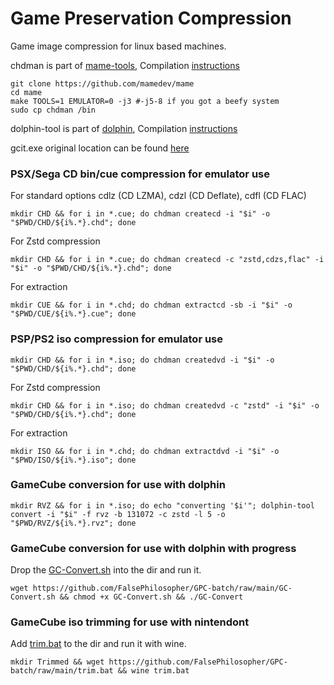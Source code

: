# Game Preservation Compression
Game image compression for linux based machines.

chdman is part of [mame-tools](https://github.com/mamedev/mame), Compilation [instructions](https://docs.mamedev.org/initialsetup/compilingmame.html)
```
git clone https://github.com/mamedev/mame
cd mame
make TOOLS=1 EMULATOR=0 -j3 #-j5-8 if you got a beefy system
sudo cp chdman /bin
```

dolphin-tool is part of [dolphin](https://github.com/dolphin-emu/dolphin), Compilation [instructions](https://github.com/dolphin-emu/dolphin/wiki/Building-for-Linux)

gcit.exe original location can be found [here](https://wiibackupmanager.co.uk/index.php?file=gcit_Win32_Build7)

### PSX/Sega CD bin/cue compression for emulator use
For standard options cdlz (CD LZMA), cdzl (CD Deflate), cdfl (CD FLAC)
```
mkdir CHD && for i in *.cue; do chdman createcd -i "$i" -o "$PWD/CHD/${i%.*}.chd"; done
```
For Zstd compression  
```
mkdir CHD && for i in *.cue; do chdman createcd -c "zstd,cdzs,flac" -i "$i" -o "$PWD/CHD/${i%.*}.chd"; done
```
For extraction
```
mkdir CUE && for i in *.chd; do chdman extractcd -sb -i "$i" -o "$PWD/CUE/${i%.*}.cue"; done
```
### PSP/PS2 iso compression for emulator use
```
mkdir CHD && for i in *.iso; do chdman createdvd -i "$i" -o "$PWD/CHD/${i%.*}.chd"; done
```
For Zstd compression
```
mkdir CHD && for i in *.iso; do chdman createdvd -c "zstd" -i "$i" -o "$PWD/CHD/${i%.*}.chd"; done
```
For extraction
```
mkdir ISO && for i in *.chd; do chdman extractdvd -i "$i" -o "$PWD/ISO/${i%.*}.iso"; done
```
### GameCube conversion for use with dolphin
```
mkdir RVZ && for i in *.iso; do echo "converting '$i'"; dolphin-tool convert -i "$i" -f rvz -b 131072 -c zstd -l 5 -o "$PWD/RVZ/${i%.*}.rvz"; done
```
### GameCube conversion for use with dolphin with progress
Drop the [GC-Convert.sh](https://github.com/FalsePhilosopher/GPC-batch/raw/main/GC-Convert.sh) into the dir and run it.
```
wget https://github.com/FalsePhilosopher/GPC-batch/raw/main/GC-Convert.sh && chmod +x GC-Convert.sh && ./GC-Convert
```
### GameCube iso trimming for use with nintendont  
Add [trim.bat](https://github.com/FalsePhilosopher/GPC-batch/raw/main/trim.bat) to the dir and run it with wine.
```
mkdir Trimmed && wget https://github.com/FalsePhilosopher/GPC-batch/raw/main/trim.bat && wine trim.bat
```

